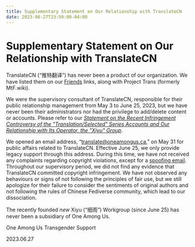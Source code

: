 ```yaml
---
title: Supplementary Statement on Our Relationship with TranslateCN
date: 2023-06-27T23:59:00-04:00
---
```


# Supplementary Statement on Our Relationship with TranslateCN

TranslateCN (“推特翻译”) has never been a product of our organization. We have listed them on our [Friends](https://github.com/one-among-us/about-site/commit/533cd0f30cb688c6347898436c5a3b1562f78998) links, along with Project Trans (formerly MtF.wiki).

We were the supervisory consultant of TranslateCN, responsible for their public relationship management from May 3 to June 25, 2023, but we have never been their administrators nor had the privilege to add/delete content or accounts. Please refer to our [_Statement on the Recent Infringement Controversy of the "Translation/Selected" Series Accounts and Our Relationship with Its Operator, the "Xiyu" Group_](https://oneamongus.ca/posts/statement_xiyu).

We opened an email address, “[translate@oneamongus.ca](mailto:translate@oneamongus.ca),” on May 31 for public affairs related to TranslateCN. Effective June 25, we only provide legacy support through this address. During this time, we have not received any complaints regarding copyright violations, except for a [spoofing email](https://twitter.com/oneamong_us_en/status/1673408887897161728). Throughout our supervisory period, we did not find any evidence that TranslateCN committed copyright infringement. We have not observed any behaviours or signs of not following the principles of fair use, but we still apologize for their failure to consider the sentiments of original authors and not following the rules of Chinese Fediverse community, which lead to our dissociation.

The recently founded *new* Xiyu (“细雨”) Workgroup (since June 25) has never been a subsidiary of One Among Us.

One Among Us Transgender Support

2023.06.27
